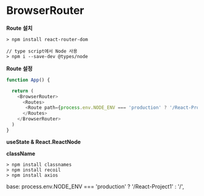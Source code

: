 # BrowserRouter

**Route 설치**
```console
> npm install react-router-dom

// type script에서 Node 사용
> npm i --save-dev @types/node
```

**Route 설정**
```javascript
function App() {

  return (
    <BrowserRouter>
      <Routes>
       <Route path={process.env.NODE_ENV === 'production' ? '/React-Project1' : '/'} element={<Home/>}></Route>
      </Routes>
    </BrowserRouter>
  )
}
```

**useState & React.ReactNode**


**className**
```console
> npm install classnames
> npm install recoil
> npm install axios
```





base: process.env.NODE_ENV === 'production' ? '/React-Project1' : '/', 

